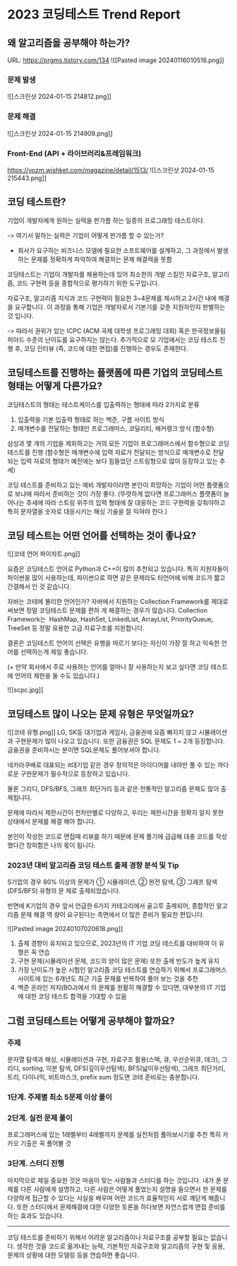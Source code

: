 # 2023 코딩테스트 Trend Report


## 왜 알고리즘을 공부해야 하는가?
URL: https://prgms.tistory.com/134
![[Pasted image 20240116010516.png]]

### 문제 발생
![[스크린샷 2024-01-15 214812.png]]

### 문제 해결
![[스크린샷 2024-01-15 214909.png]]

### Front-End (API + 라이브러리&프레임워크)
https://yozm.wishket.com/magazine/detail/1513/
![[스크린샷 2024-01-15 215443.png]]


## 코딩 테스트란?

기업이 개발자에게 원하는 실력을 판가름 하는 일종의 프로그래밍 테스트이다. 

-> 여기서 말하는 실력은 기업이 어떻게 판가름 할 수 있는가?
- 회사가 요구하는 비즈니스 모델에 필요한 소프트웨어를 설계하고, 그 과정에서 발생하는 문제를 정확하게 파악하여 해결하는 문제 해결력을 뜻함


코딩테스트는 기업이 개발자를 채용하는데 있어 최소한의 개발 스킬인 자료구조, 알고리즘, 코드 구현력 등을 종합적으로 평가하기 위한 도구입니다. 

자료구조, 알고리즘 지식과 코드 구현력이 필요한 3~4문제를 제시하고 2시간 내에 해결을 요구합니다. 이 과정을 통해 기업은 개발자로서 기본기를 갖춘 지원자인지 판별하는 것 입니다. 

-> 따라서 권위가 있는 ICPC (ACM 국제 대학생 프로그래밍 대회) 혹은 한국정보올림피아드 수준의 난이도를 요구하지는 않는다. 추가적으로 모 기업에서는 코딩 테스트 진행 후, 코딩 인터뷰 (즉, 코드에 대한 면접)를 진행하는 경우도 존재한다.

## 코딩테스트를 진행하는 플랫폼에 따른 기업의 코딩테스트 형태는 어떻게 다른가요?

코딩테스트의 형태는 테스트케이스를 입출력하는 형태에 따라 2가지로 분류
1. 입출력을 기본 입출력 형태로 하는 백준, 구름 사이트 방식
2. 매개변수를 전달하는 형태인 프로그래머스, 코딜리티, 해커랭크 방식 (함수형)

삼성과 몇 개의 기업을 제외하고는 거의 모든 기업이 프로그래머스에서 함수형으로 코딩테스트를 진행 (함수형은 매개변수에 입력 자료가 전달되는 방식으로 매개변수로 전달되는 입력 자료의 형태가 예전에는 보다 힘들었던 스트링형으로 많이 등장하고 있는 추세)

코딩 테스트를 준비하고 있는 예비 개발자이라면 본인이 희망하는 기업이 어떤 플랫폼으로 보냐에 따라서 준비하는 것이 가장 좋다. (뚜렷하게 없다면 프로그래머스 플랫폼이 늘어나는 추세에 따라 스트링 위주의 입력 형태에 잘 대응하는 코드 구현력을 갖춰야하고 특히 문자열을 숫자로 대응시키는 해싱 기술을 잘 익혀야 한다.)

## 코딩 테스트는 어떤 언어를 선택하는 것이 좋나요?

![[코테 언어 파이차트.png]]


요즘은 코딩테스트 언어로 Python과 C++이 많이 추천되고 있습니다. 특히 지원자들이 파이썬을 많이 사용하는데, 파이썬으로 하면 같은 문제라도 타언어에 비해 코드가 짧고 간결해서 인 것 같습니다.

자바는 코테에 불리한 언어인가? 자바에서 지원하는 Collection Framework를 제대로 써보면 정말 코딩테스트 문제를 편하 게 해결하는 경우가 많습니다. Collection Framework는  HashMap, HashSet, LinkedList, ArrayList, PriorityQueue, TreeSet 등 정말 유용한 고급 자료구조를 지원합니다.

결론은 코딩테스트 언어의 선택은 유행을 따르기 보다는 자신이 가장 잘 하고 익숙한 언어를 선택하는게 제일 좋습니다.

(+ 만약 회사에서 주로 사용하는 언어를 얼마나 잘 사용하는지 보고 싶다면 코딩 테스트에 언어의 제한을 둘 수도 있습니다.)

![[scpc.jpg]]

## 코딩테스트 많이 나오는 문제 유형은 무엇일까요?

![[코테 유형.png]]
LG, SK등 대기업과 게임사, 금융권에 요즘 빠지지 않고 시뮬레이션과 구현문제가 많이 나오고 있습니다. 또한 금융권은 SQL 문제도 1 ~ 2개 등장합니다.  금융권을 준비하시는 분이면 SQL문제도 풀어보셔야 합니다.

네카라쿠배로 대표되는 it대기업 같은 경우 창의적은 아이디어를 내야만 풀 수 있는 까다로운 구현문제가 필수적으로 등장하고 있습니다.

물론 그리디, DFS/BFS, 그래프 최단거리 등과 같은 전통적인 알고리즘 문제도 많이 출제됩니다.

문제에 따라서 제한시간이 천차만별로 다양하고, 우리는 제한시간을 정확히 알지 못한 상태에서 문제를 해결 해야 합니다.

본인이 작성한 코드로 면접때 리뷰를 하기 때문에 문제 풀기에 급급해 대충 코드를 작성했다간 창피함은 나의 몫이 됩니다.

### 2023년 대비 알고리즘 코딩 테스트 출제 경향 분석 및 Tip

S기업의 경우 80% 이상의 문제가 ① 시뮬레이션, ② 완전 탐색, ③ 그래프 탐색(DFS/BFS) 유형의 문 제로 출제되었습니다.

반면에 K기업의 경우 앞서 언급한 6가지 카테고리에서 골고루 출제되어, 종합적인 알고리즘 문제 해결 역 량이 요구된다는 측면에서 더 많은 준비가 필요한 편입니다.

![[Pasted image 20240107020618.png]]

1. 출제 경향이 유지되고 있으므로, 2023년의 IT 기업 코딩 테스트를 대비하여 이 유형은 꼭 연습
2. 구현 문제(시뮬레이션 문제, 코드의 양이 많은 문제) 또한 출제 빈도가 높게 유지 
3. 가장 난이도가 높은 시험인 알고리즘 코딩 테스트를 연습하기 위해서 프로그래머스 사이트에 있는 6개년도 최근 기출 문제를 반복하여 풀어 보는 것을 추천
4. 백준 온라인 저지(BOJ)에서 의 문제를 원활히 해결할 수 있다면, 대부분의 IT 기업에 대한 코딩 테스트 합격을 기대할 수 있음


## 그럼 코딩테스트는 어떻게 공부해야 할까요?

### 주제
문자열 탐색과 해싱, 시뮬레이션과 구현, 자료구조 활용(스택, 큐, 우선순위큐, 데크), 그리디, sorting, 이분 탐색, DFS(깊이우선탐색), BFS(넓이우선탐색), 그래프 최단거리, 트리, 다이나믹, 비트마스크, prefix sum 정도면 코테 준비로는 충분합니다.

### 1단계. 주제별 최소 5문제 이상 풀이

### 2단계. 실전 문제 풀이
프로그래머스에 있는 1레벨부터 4레벨까지 문제를 실전처럼 풀어보시기를 추천
특히 카카오 기출은 꼭 풀어볼 것

### 3단계. 스터디 진행
마지막으로 제일 중요한 것은 마음이 맞는 사람들과 스터디를 하는 것입니다. 
내가 푼 문제를 다른 사람에게 설명하고, 다른 사람은 어떻게 풀었는지 설명을 들으면서 한 문제를 다양하게 접근할 수 있다는 사실을 배우며 어떤 코드가 효율적인지 서로 깨닫게 해줍니다. 
또한 스터디에서 문제해결에 대한 다양한 토론을 하다보면 자연스럽게 면접 준비를 하는 효과도 있습니다.

---
코딩 테스트를 준비하기 위해서 어려운 알고리즘이나 자료구조를 공부할 필요는 없습니다. 
생각한 것을 코드로 옮겨내는 능력, 기본적인 자료구조와 알고리즘의 구현 및 응용, 문제의 상황에 대한 모델링 등을 연습하면 좋습니다.






